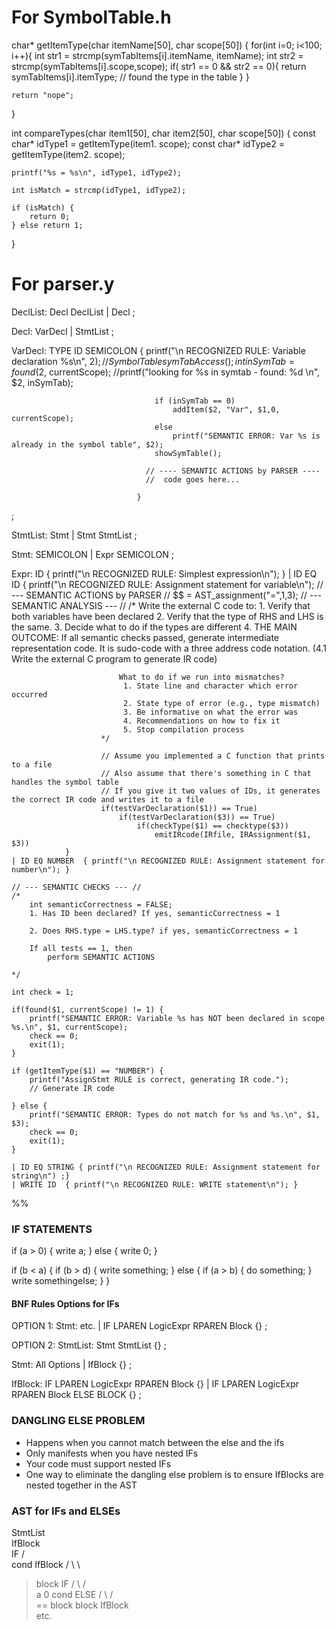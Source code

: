 # For SymbolTable.h

char* getItemType(char itemName[50], char scope[50]) {
	for(int i=0; i<100; i++){
		int str1 = strcmp(symTabItems[i].itemName, itemName);
		int str2 = strcmp(symTabItems[i].scope,scope);
		if( str1 == 0 && str2 == 0){
			return symTabItems[i].itemType; // found the type in the table
		}
	}

	return "nope";
}

int compareTypes(char item1[50], char item2[50], char scope[50]) {
	const char* idType1 = getItemType(item1. scope);
	const char* idType2 = getItemType(item2. scope);

	printf("%s = %s\n", idType1, idType2);

	int isMatch = strcmp(idType1, idType2);

	if (isMatch) {
		return 0;
	} else return 1;
}

# For parser.y

 DeclList:	Decl DeclList
 	| Decl
 ;

 Decl:	VarDecl
 	| StmtList
 ;

 VarDecl:	TYPE ID SEMICOLON	{ printf("\n RECOGNIZED RULE: Variable declaration %s\n", $2);
									// Symbol Table
									symTabAccess();
									int inSymTab = found($2, currentScope);
									//printf("looking for %s in symtab - found: %d \n", $2, inSymTab);
									
									if (inSymTab == 0) 
										addItem($2, "Var", $1,0, currentScope);
									else
										printf("SEMANTIC ERROR: Var %s is already in the symbol table", $2);
									showSymTable();
									
								  // ---- SEMANTIC ACTIONS by PARSER ----
								  //  code goes here...

								}
;

 StmtList:    Stmt
 	| Stmt StmtList
 ;

 Stmt:	SEMICOLON
 	| Expr SEMICOLON
 ;

 Expr:	ID { printf("\n RECOGNIZED RULE: Simplest expression\n"); }
 	| ID EQ ID 	{ printf("\n RECOGNIZED RULE: Assignment statement for variable\n");
					// --- SEMANTIC ACTIONS by PARSER //
						$$ = AST_assignment("=",$1,$3);
						// --- SEMANTIC ANALYSIS --- // 
						/*
							Write the external C code to:
							 1. Verify that both variables have been declared
							 2. Verify that the type of RHS and LHS is the same.
							 3. Decide what to do if the types are different
							 4. THE MAIN OUTCOME:
								If all semantic checks passed, generate 
								intermediate representation code.
								It is sudo-code with a three address code notation.
								(4.1 Write the external C program to generate IR code)

							What to do if we run into mismatches?
							 1. State line and character which error occurred
							 2. State type of error (e.g., type mismatch)
							 3. Be informative on what the error was
							 4. Recommendations on how to fix it
							 5. Stop compilation process
						*/

						// Assume you implemented a C function that prints to a file
						// Also assume that there's something in C that handles the symbol table
						// If you give it two values of IDs, it generates the correct IR code and writes it to a file
						if(testVarDeclaration($1)) == True)
							if(testVarDeclaration($3)) == True)
								if(checkType($1) == checktype($3))
									emitIRcode(IRfile, IRAssignment($1, $3))
				}
 	| ID EQ NUMBER 	{ printf("\n RECOGNIZED RULE: Assignment statement for number\n"); }

	// --- SEMANTIC CHECKS --- //
	/*
		int semanticCorrectness = FALSE;
		1. Has ID been declared? If yes, semanticCorrectness = 1

		2. Does RHS.type = LHS.type? if yes, semanticCorrectness = 1

		If all tests == 1, then
			perform SEMANTIC ACTIONS
		
	*/

	int check = 1;

	if(found($1, currentScope) != 1) { 
		printf("SEMANTIC ERROR: Variable %s has NOT been declared in scope %s.\n", $1, currentScope);
		check == 0;
		exit(1);
	}

	if (getItemType($1) == "NUMBER") {
		printf("AssignStmt RULE is correct, generating IR code.");
		// Generate IR code

	} else {
		printf("SEMANTIC ERROR: Types do not match for %s and %s.\n", $1, $3);
		check == 0;
		exit(1);
	}

    | ID EQ STRING { printf("\n RECOGNIZED RULE: Assignment statement for string\n") ;}
 	| WRITE ID 	{ printf("\n RECOGNIZED RULE: WRITE statement\n"); }

 %%


### IF STATEMENTS
if (a > 0) {
	write a;
} else {
	write 0;
}

if (b < a) {
	if (b > d) {
		write something;
	} else {
		if (a > b) {
			do something;
		}
		write somethingelse;
	}
}

#### BNF Rules Options for IFs
OPTION 1: Stmt: etc.
	| IF LPAREN LogicExpr RPAREN Block {}
;

OPTION 2:
StmtList: Stmt StmtList {}
;

Stmt: All Options
	| IfBlock {}
;

IfBlock: IF LPAREN LogicExpr RPAREN Block {}
	| IF LPAREN LogicExpr RPAREN Block ELSE BLOCK {}
;

### DANGLING ELSE PROBLEM
- Happens when you cannot match between the else and the ifs
- Only manifests when you have nested IFs
- Your code must support nested IFs
- One way to eliminate the dangling else problem is to ensure IfBlocks are nested together in the AST


### AST for IFs and ELSEs
StmtList
	\
	IfBlock
		\
		IF
	  /		\
	cond	IfBlock
	/	\		  \		
   >   block		IF
  / \	   	   /  		\
 a	 0  	cond  		ELSE
	  		/	\		/	\
		   ==  block  block IfBlock
								\
								etc.